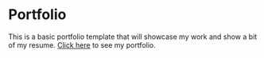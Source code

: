 # Portfolio
This is a basic portfolio template that will showcase my work and show a bit of my resume. 
[Click here](https://anibalpach23.github.io/Portfolio/) to see my portfolio.
